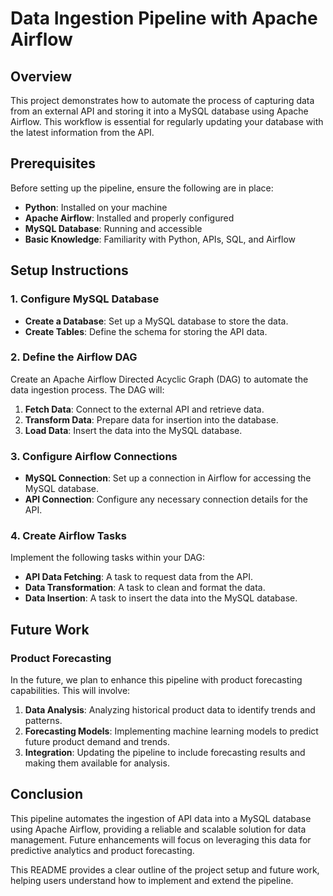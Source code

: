 # **Data Ingestion Pipeline with Apache Airflow**

## **Overview**

This project demonstrates how to automate the process of capturing data from an external API and storing it into a MySQL database using Apache Airflow. This workflow is essential for regularly updating your database with the latest information from the API.

## **Prerequisites**

Before setting up the pipeline, ensure the following are in place:

- **Python**: Installed on your machine
- **Apache Airflow**: Installed and properly configured
- **MySQL Database**: Running and accessible
- **Basic Knowledge**: Familiarity with Python, APIs, SQL, and Airflow

## **Setup Instructions**

### **1. Configure MySQL Database**

- **Create a Database**: Set up a MySQL database to store the data.
- **Create Tables**: Define the schema for storing the API data.

### **2. Define the Airflow DAG**

Create an Apache Airflow Directed Acyclic Graph (DAG) to automate the data ingestion process. The DAG will:

1. **Fetch Data**: Connect to the external API and retrieve data.
2. **Transform Data**: Prepare data for insertion into the database.
3. **Load Data**: Insert the data into the MySQL database.

### **3. Configure Airflow Connections**

- **MySQL Connection**: Set up a connection in Airflow for accessing the MySQL database.
- **API Connection**: Configure any necessary connection details for the API.

### **4. Create Airflow Tasks**

Implement the following tasks within your DAG:

- **API Data Fetching**: A task to request data from the API.
- **Data Transformation**: A task to clean and format the data.
- **Data Insertion**: A task to insert the data into the MySQL database.

## **Future Work**

### **Product Forecasting**

In the future, we plan to enhance this pipeline with product forecasting capabilities. This will involve:

1. **Data Analysis**: Analyzing historical product data to identify trends and patterns.
2. **Forecasting Models**: Implementing machine learning models to predict future product demand and trends.
3. **Integration**: Updating the pipeline to include forecasting results and making them available for analysis.

## **Conclusion**

This pipeline automates the ingestion of API data into a MySQL database using Apache Airflow, providing a reliable and scalable solution for data management. Future enhancements will focus on leveraging this data for predictive analytics and product forecasting.


This README provides a clear outline of the project setup and future work, helping users understand how to implement and extend the pipeline.
